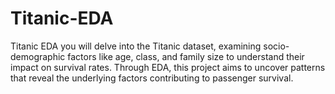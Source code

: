# Titanic-EDA
Titanic EDA you will delve into the Titanic dataset, examining socio-demographic factors like age, class, and family size to understand their impact on survival rates. Through EDA, this project aims to uncover patterns that reveal the underlying factors contributing to passenger survival. 
